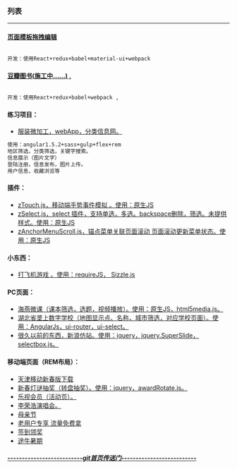 ### 列表
***

#### [页面模板拖拽编辑](http://http://17x.github.io/makeWheel/ak-sw-drag-edit-page/public/)
```bash
 
开发：使用React+redux+babel+material-ui+webpack

```

#### [豆瓣图书(**施工中......**) , ](http://17x.github.io/douban_book/public/)
```bash
 
开发：使用React+redux+babel+webpack ,

```

#### 练习项目：
* [服装微加工，webApp，分类信息网。](http://17x.github.io/makeWheel/fzwjg/dist/index.html)

```bash 
使用：angular1.5.2+sass+gulp+flex+rem
地区筛选，分类筛选，关键字搜索。
信息展示（图片文字）
登陆注册，信息发布，图片上传。
用户信息，收藏浏览等
```

#### 插件：
* [zTouch.js，移动端手势事件模拟 。使用：原生JS](https://github.com/17x/zTouch)
* [zSelect.js，select 插件，支持单选，多选。backspace删除，筛选。未提供样式。使用：原生JS](https://github.com/17x/zSelect)
* [zAnchorMenuScroll.js，锚点菜单关联页面滚动 页面滚动更新菜单状态。使用：原生JS](https://github.com/17x/zAnchorMenuScroll)

#### 小东西：
* [打飞机游戏 。使用：requireJS， Sizzle.js](http://17x.github.io/makeWheel/dafeiji/)

#### PC页面：
* [海燕微课（课本筛选，选题，视频播放）。使用：原生JS，html5media.js。](http://17x.github.io/PC/haiyanPC/)
* [湖北省垄上数字学校（地图显示点、名称，城市筛选，对应学校页面）。使用：AngularJs，ui-router，ui-select。](http://17x.github.io/PC/longshang/)
* [很久以前的东西，新浪仿站。使用：jquery，jquery.SuperSlide，selectbox.js。](http://17x.github.io/PC/sinaPC/)

#### 移动端页面（REM布局）：
* [天津移动新春版下载](http://17x.github.io/wireless/tianjinmobiledownload2016chunjie/)
* [新春灯谜抽奖（转盘抽奖）。使用：jquery，awardRotate.js。](http://17x.github.io/wireless/dengmiSubPage)
* [乐视会员（活动页）。](http://17x.github.io/wireless/leshihuiyuanmianfeiling)
* [李荣浩演唱会。](http://17x.github.io/wireless/LiRongHao/)
* [母亲节](http://17x.github.io/wireless/muqinjie/)
* [老用户专享 流量免费拿](http://17x.github.io/wireless/olduserhuikui/)
* [签到领奖](http://17x.github.io/wireless/qiandaosonghaoli/)
* [途牛暑期](http://17x.github.io/wireless/tuniu/)



#### [*--------------------------git首页传送门--------------------------*](https://github.com/17x/)